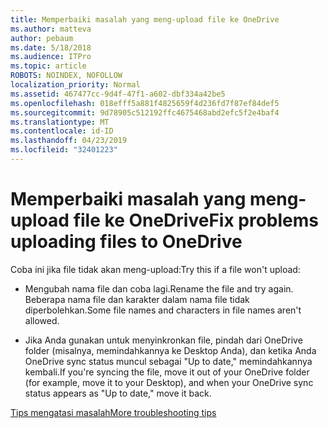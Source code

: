 ```yaml
---
title: Memperbaiki masalah yang meng-upload file ke OneDrive
ms.author: matteva
author: pebaum
ms.date: 5/18/2018
ms.audience: ITPro
ms.topic: article
ROBOTS: NOINDEX, NOFOLLOW
localization_priority: Normal
ms.assetid: 467477cc-9d4f-47f1-a602-dbf334a42be5
ms.openlocfilehash: 018efff5a881f4825659f4d236fd7f87ef84def5
ms.sourcegitcommit: 9d78905c512192ffc4675468abd2efc5f2e4baf4
ms.translationtype: MT
ms.contentlocale: id-ID
ms.lasthandoff: 04/23/2019
ms.locfileid: "32401223"
---
```

# <a name="fix-problems-uploading-files-to-onedrive"></a><span data-ttu-id="3d312-102">Memperbaiki masalah yang meng-upload file ke OneDrive</span><span class="sxs-lookup"><span data-stu-id="3d312-102">Fix problems uploading files to OneDrive</span></span>

<span data-ttu-id="3d312-103">Coba ini jika file tidak akan meng-upload:</span><span class="sxs-lookup"><span data-stu-id="3d312-103">Try this if a file won't upload:</span></span>
  
- <span data-ttu-id="3d312-104">Mengubah nama file dan coba lagi.</span><span class="sxs-lookup"><span data-stu-id="3d312-104">Rename the file and try again.</span></span> <span data-ttu-id="3d312-105">Beberapa nama file dan karakter dalam nama file tidak diperbolehkan.</span><span class="sxs-lookup"><span data-stu-id="3d312-105">Some file names and characters in file names aren't allowed.</span></span> 
    
- <span data-ttu-id="3d312-106">Jika Anda gunakan untuk menyinkronkan file, pindah dari OneDrive folder (misalnya, memindahkannya ke Desktop Anda), dan ketika Anda OneDrive sync status muncul sebagai "Up to date," memindahkannya kembali.</span><span class="sxs-lookup"><span data-stu-id="3d312-106">If you're syncing the file, move it out of your OneDrive folder (for example, move it to your Desktop), and when your OneDrive sync status appears as "Up to date," move it back.</span></span> 
    
[<span data-ttu-id="3d312-107">Tips mengatasi masalah</span><span class="sxs-lookup"><span data-stu-id="3d312-107">More troubleshooting tips</span></span>](https://go.microsoft.com/fwlink/?linkid=873155)
  

